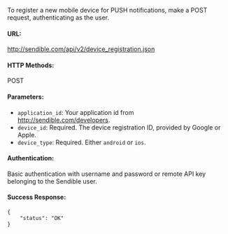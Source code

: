To register a new mobile device for PUSH notifications, make a POST request, authenticating as the user.

#### URL: ####
http://sendible.com/api/v2/device_registration.json

#### HTTP Methods: ####
POST

#### Parameters: ####
  * `application_id`: Your application id from http://sendible.com/developers.
  * `device_id`: Required. The device registration ID, provided by Google or Apple.
  * `device_type`: Required. Either `android` or `ios`.

#### Authentication: ####
Basic authentication with username and password or remote API key belonging to the Sendible user.

#### Success Response: ####
```
{
    "status": "OK"
}
```